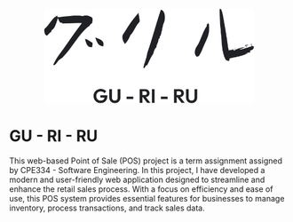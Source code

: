 <p align="center">
  <a href="#">
    <img src="./static/logo.svg" alt="Logo" height=170>
  </a>
</p>

# GU - RI - RU

This web-based Point of Sale (POS) project is a term assignment assigned by CPE334 - Software Engineering. In this project, I have developed a modern and user-friendly web application designed to streamline and enhance the retail sales process. With a focus on efficiency and ease of use, this POS system provides essential features for businesses to manage inventory, process transactions, and track sales data.
